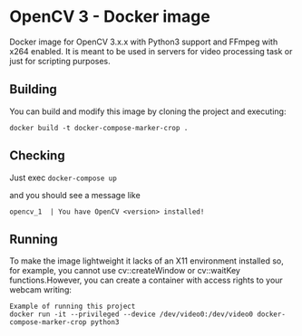 # OpenCV 3 - Docker image

Docker image for OpenCV 3.x.x with Python3 support and FFmpeg with x264 enabled. It is meant to be used in servers for video processing task or just for scripting purposes.

## Building

You can build and modify this image by cloning the project and executing:

```
docker build -t docker-compose-marker-crop .
```

## Checking

Just exec `docker-compose up`

and you should see a message like

```
opencv_1  | You have OpenCV <version> installed!
```

## Running

To make the image lightweight it lacks of an X11 environment installed so, for example, you cannot use cv::createWindow or cv::waitKey functions.However, you can create a container with access rights to your webcam writing:

```
Example of running this project
docker run -it --privileged --device /dev/video0:/dev/video0 docker-compose-marker-crop python3
```

